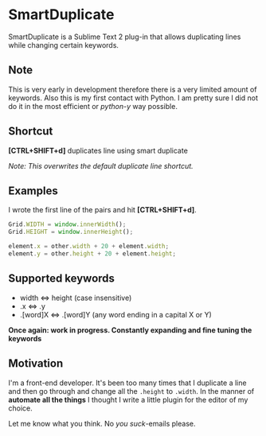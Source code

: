SmartDuplicate
==============

SmartDuplicate is a Sublime Text 2 plug-in that allows duplicating lines while changing certain keywords.


Note
----

This is very early in development therefore there is a very limited amount of keywords. Also this is my first contact
with Python. I am pretty sure I did not do it in the most efficient or _python-y_ way possible.


Shortcut
--------

**[CTRL+SHIFT+d]** duplicates line using smart duplicate

_Note: This overwrites the default duplicate line shortcut._


Examples
--------

I wrote the first line of the pairs and hit **[CTRL+SHIFT+d]**.

```JavaScript
Grid.WIDTH = window.innerWidth();
Grid.HEIGHT = window.innerHeight();

element.x = other.width + 20 + element.width;
element.y = other.height + 20 + element.height;
```


Supported keywords
------------------

* width <=> height (case insensitive)
* .x <=> .y
* .[word]X <=> .[word]Y  (any word ending in a capital X or Y)

__Once again: work in progress. Constantly expanding and fine tuning the keywords__


Motivation
----------

I'm a front-end developer. It's been too many times that I duplicate a line and then go through and change all the
`.height` to `.width`. In the manner of __automate all the things__ I thought I write a little plugin for the editor
of my choice.

Let me know what you think. No _you suck_-emails please.